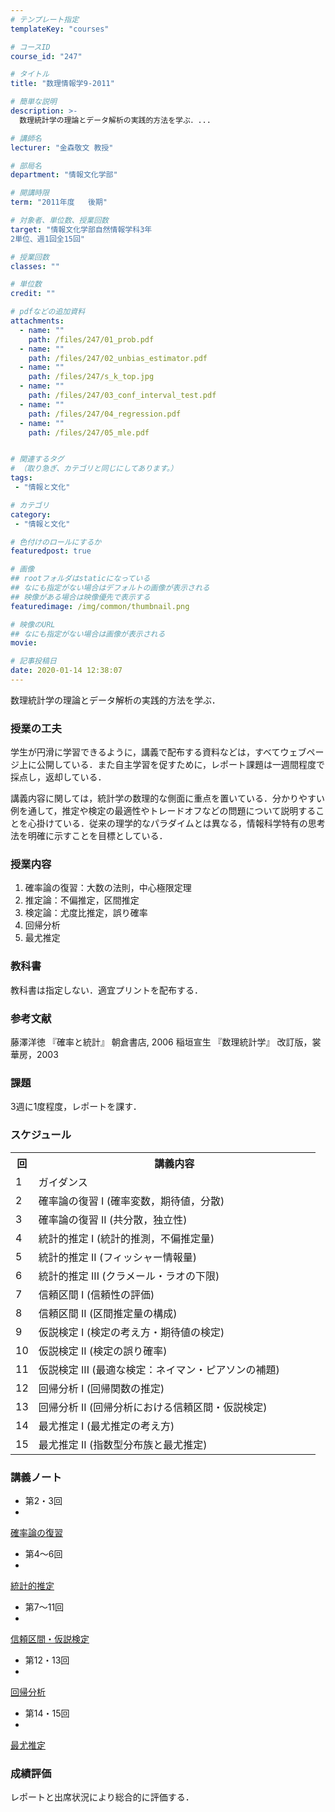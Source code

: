 ```yaml
---
# テンプレート指定
templateKey: "courses"

# コースID
course_id: "247"

# タイトル
title: "数理情報学9-2011"

# 簡単な説明
description: >-
  数理統計学の理論とデータ解析の実践的方法を学ぶ．...

# 講師名
lecturer: "金森敬文 教授"

# 部局名
department: "情報文化学部"

# 開講時限
term: "2011年度	後期"

# 対象者、単位数、授業回数
target: "情報文化学部自然情報学科3年
2単位、週1回全15回"

# 授業回数
classes: ""

# 単位数
credit: ""

# pdfなどの追加資料
attachments: 
  - name: "" 
    path: /files/247/01_prob.pdf
  - name: "" 
    path: /files/247/02_unbias_estimator.pdf
  - name: "" 
    path: /files/247/s_k_top.jpg
  - name: "" 
    path: /files/247/03_conf_interval_test.pdf
  - name: "" 
    path: /files/247/04_regression.pdf
  - name: "" 
    path: /files/247/05_mle.pdf


# 関連するタグ
# （取り急ぎ、カテゴリと同じにしてあります。）
tags:
 - "情報と文化"

# カテゴリ
category:
 - "情報と文化"

# 色付けのロールにするか
featuredpost: true

# 画像
## rootフォルダはstaticになっている
## なにも指定がない場合はデフォルトの画像が表示される
## 映像がある場合は映像優先で表示する
featuredimage: /img/common/thumbnail.png

# 映像のURL
## なにも指定がない場合は画像が表示される
movie: 

# 記事投稿日
date: 2020-01-14 12:38:07
---
```



数理統計学の理論とデータ解析の実践的方法を学ぶ．


### 授業の工夫

学生が円滑に学習できるように，講義で配布する資料などは，すべてウェブページ上に公開している．また自主学習を促すために，レポート課題は一週間程度で採点し，返却している．

講義内容に関しては，統計学の数理的な側面に重点を置いている．分かりやすい例を通して，推定や検定の最適性やトレードオフなどの問題について説明することを心掛けている．従来の理学的なパラダイムとは異なる，情報科学特有の思考法を明確に示すことを目標としている．





### 授業内容

1. 確率論の復習：大数の法則，中心極限定理
2. 推定論：不偏推定，区間推定
3. 検定論：尤度比推定，誤り確率
4. 回帰分析
5. 最尤推定

### 教科書

教科書は指定しない．適宜プリントを配布する．

### 参考文献

藤澤洋徳 『確率と統計』 朝倉書店, 2006
稲垣宣生 『数理統計学』 改訂版，裳華房，2003

### 課題

3週に1度程度，レポートを課す．


<h3>スケジュール</h3>
<table class="basic" width="455">
<tr>
<th width="20" class="center">回</th>
<th width="435" class="center">講義内容</th>
</tr>

<tr>
<td width="20" class="center">1</td>
<td width="435">ガイダンス</td>
</tr>

<tr>
<td width="20" class="center">2</td>
<td width="435">確率論の復習 I (確率変数，期待値，分散)</td>
</tr>

<tr>
<td width="20" class="center">3</td>
<td width="435">確率論の復習 II (共分散，独立性)</td>
</tr>

<tr>
<td width="20" class="center">4</td>
<td width="435">統計的推定 I   (統計的推測，不偏推定量)</td>
</tr>

<tr>
<td width="20" class="center">5</td>
<td width="435">統計的推定 II  (フィッシャー情報量)</td>
</tr>

<tr>
<td width="20" class="center">6</td>
<td width="435">統計的推定 III (クラメール・ラオの下限)</td>
</tr>

<tr>
<td width="20" class="center">7</td>
<td width="435">信頼区間 I  (信頼性の評価)</td>
</tr>

<tr>
<td width="20" class="center">8</td>
<td width="435">信頼区間 II (区間推定量の構成)</td>
</tr>

<tr>
<td width="20" class="center">9</td>
<td width="435">仮説検定 I (検定の考え方・期待値の検定)</td>
</tr>

<tr>
<td width="20" class="center">10</td>
<td width="435">仮説検定 II  (検定の誤り確率)</td>
</tr>

<tr>
<td width="20" class="center">11</td>
<td width="435">仮説検定 III (最適な検定：ネイマン・ピアソンの補題)</td>
</tr>

<tr>
<td width="20" class="center">12</td>
<td width="435">回帰分析 I   (回帰関数の推定)</td>
</tr>

<tr>
<td width="20" class="center">13</td>
<td width="435">回帰分析 II  (回帰分析における信頼区間・仮説検定)</td>
</tr>

<tr>
<td width="20" class="center">14</td>
<td width="435">最尤推定 I   (最尤推定の考え方)</td>
</tr>

<tr>
<td width="20" class="center">15</td>
<td width="435">最尤推定 II  (指数型分布族と最尤推定)</td>
</tr>

</table>


<h3>講義ノート</h3>


- 第2・3回
-
[確率論の復習](/files/247/01_prob.pdf) 


- 第4〜6回
-
[統計的推定](/files/247/02_unbias_estimator.pdf) 


- 第7〜11回
-
[信頼区間・仮説検定](/files/247/03_conf_interval_test.pdf) 


- 第12・13回
-
[回帰分析](/files/247/04_regression.pdf) 


- 第14・15回
-
[最尤推定](/files/247/05_mle.pdf) 









<h3>成績評価</h3>
<p>
レポートと出席状況により総合的に評価する．
</p>


